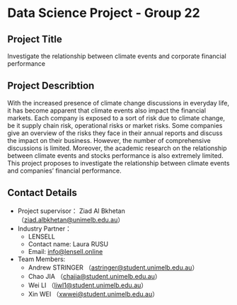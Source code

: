 # Data Science Project - Group 22
## Project Title
Investigate the relationship between climate events and corporate financial performance
## Project Describtion
With the increased presence of climate change discussions in everyday life, it has become apparent that climate events also impact the financial markets.
Each company is exposed to a sort of risk due to climate change, be it supply chain risk, operational risks or market risks. Some companies give an overview of the risks they face in their annual reports and discuss the impact on their business. However, the number of comprehensive discussions is limited. Moreover, the academic research on the relationship between climate events and stocks performance is also extremely limited. 
This project proposes to investigate the relationship between climate events and companies’ financial performance.
## Contact Details
* Project supervisor： Ziad Al Bkhetan （ziad.albkhetan@unimelb.edu.au）
* Industry Partner：
  * LENSELL
  * Contact name: Laura RUSU
  * Email: info@lensell.online
* Team Members:
  * Andrew STRINGER （astringer@student.unimelb.edu.au）
  * Chao JIA （chajia@student.unimelb.edu.au）
  * Wei LI （liwl1@student.unimelb.edu.au）
  * Xin WEI （xwwei@student.unimelb.edu.au）

